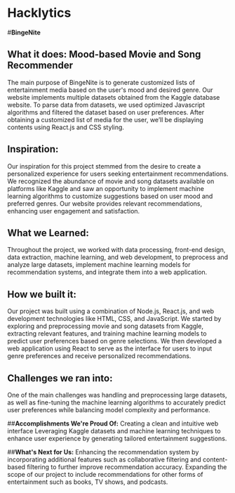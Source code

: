 # Hacklytics

#**BingeNite**

## **What it does: Mood-based Movie and Song Recommender**

The main purpose of BingeNite is to generate customized lists of entertainment media based on the user's mood and desired genre. Our website implements multiple datasets obtained from the Kaggle database website. To parse data from datasets, we used optimized Javascript algorithms and filtered the dataset based on user preferences. After obtaining a customized list of media for the user, we’ll be displaying contents using React.js and CSS styling.

## **Inspiration:**
Our inspiration for this project stemmed from the desire to create a personalized experience for users seeking entertainment recommendations. We recognized the abundance of movie and song datasets available on platforms like Kaggle and saw an opportunity to implement machine learning algorithms to customize suggestions based on user mood and preferred genres. Our website provides relevant recommendations, enhancing user engagement and satisfaction.

## **What we Learned:**
Throughout the project, we worked with data processing, front-end design, data extraction, machine learning, and web development, to preprocess and analyze large datasets, implement machine learning models for recommendation systems, and integrate them into a web application. 

## **How we built it:**
Our project was built using a combination of Node.js, React.js, and web development technologies like HTML, CSS, and JavaScript. We started by exploring and preprocessing movie and song datasets from Kaggle, extracting relevant features, and training machine learning models to predict user preferences based on genre selections. We then developed a web application using React to serve as the interface for users to input genre preferences and receive personalized recommendations.

## **Challenges we ran into:**
One of the main challenges was handling and preprocessing large datasets, as well as fine-tuning the machine learning algorithms to accurately predict user preferences while balancing model complexity and performance. 

##**Accomplishments We're Proud Of:**
Creating a clean and intuitive web interface 
Leveraging Kaggle datasets and machine learning techniques to enhance user experience by generating tailored entertainment suggestions.

##**What's Next for Us:**
Enhancing the recommendation system by incorporating additional features such as collaborative filtering and content-based filtering to further improve recommendation accuracy.
Expanding the scope of our project to include recommendations for other forms of entertainment such as books, TV shows, and podcasts.
